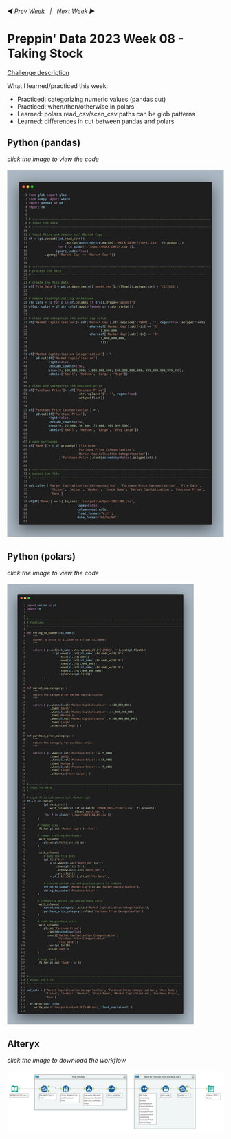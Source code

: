 <h6><a href="..\preppin-data-2023-07\README.md">◀  Prev Week</a>&nbsp;&nbsp;&nbsp;|&nbsp;&nbsp;&nbsp;<a href="..\preppin-data-2023-09\README.md">Next Week  ▶</a></h6>

# Preppin' Data 2023 Week 08 - Taking Stock

[Challenge description](https://preppindata.blogspot.com/2023/02/2023-week-8-taking-stock.html)

What I learned/practiced this week:
* Practiced: categorizing numeric values (pandas cut)
* Practiced: when/then/otherwise in polars
* Learned: polars read_csv/scan_csv paths can be glob patterns
* Learned: differences in cut between pandas and polars

## Python (pandas)
<i>click the image to view the code</i><br>
<br>
<a href="preppin-data-2023-08.py">
<img src="img-python-code-2023-08.png?raw=true" alt="Python code (pandas)">
</a>

## Python (polars)
<i>click the image to view the code</i><br>
<br>
<a href="preppin-data-2023-08-polars.py">
<img src="img-python-code-2023-08-polars.png?raw=true" alt="Python code (polars)">
</a>

## Alteryx
<i>click the image to download the workflow</i><br>
<br>
<a href="preppin-data-2023-08.yxzp">
<img src="img-alteryx-2023-08.png?raw=true" alt="Alteryx workflow">
</a>